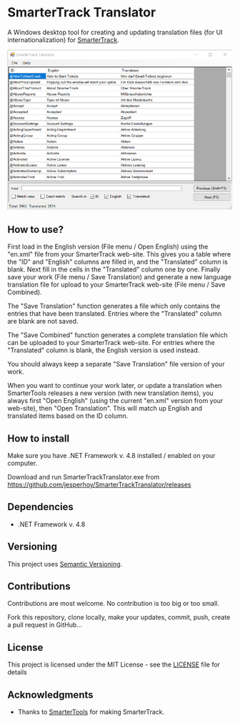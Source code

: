 # SmarterTrack Translator

A Windows desktop tool for creating and updating translation files (for UI internationalization) for [SmarterTrack](https://www.smartertools.com/smartertrack).

![](screenshot.png)

## How to use?

First load in the English version (File menu / Open English) using the "en.xml" file from your SmarterTrack web-site. This gives you a table where the "ID" and "English" columns are filled in, and the "Translated" column is blank.
Next fill in the cells in the "Translated" column one by one. 
Finally save your work (File menu / Save Translation) and generate a new language translation file for upload to your SmarterTrack web-site (File menu / Save Combined).

The "Save Translation" function generates a file which only contains the entries that have been translated. Entries where the "Translated" column are blank are not saved. 

The "Save Combined" function generates a complete translation file which can be uploaded to your SmarterTrack web-site. For entries where the "Translated" column is blank, the English version is used instead.

You should always keep a separate "Save Translation" file version of your work.

When you want to continue your work later, or update a translation when SmarterTools releases a new version (with new translation items), you always first "Open English" (using the current "en.xml" version from your web-site), then "Open Translation". This will match up English and translated items based on the ID column.

## How to install

Make sure you have .NET Framework v. 4.8 installed / enabled on your computer.

Download and run SmarterTrackTranslator.exe from https://github.com/jesperhoy/SmarterTrackTranslator/releases

## Dependencies 

- .NET Framework v. 4.8

## Versioning

This project uses [Semantic Versioning](https://semver.org/).

## Contributions

Contributions are most welcome. No contribution is too big or too small.

Fork this repository, clone locally, make your updates, commit, push, create a pull request in GitHub...

## License

This project is licensed under the MIT License - see the [LICENSE](LICENSE) file for details

## Acknowledgments

- Thanks to [SmarterTools](https://smartertools.com) for making SmarterTrack.